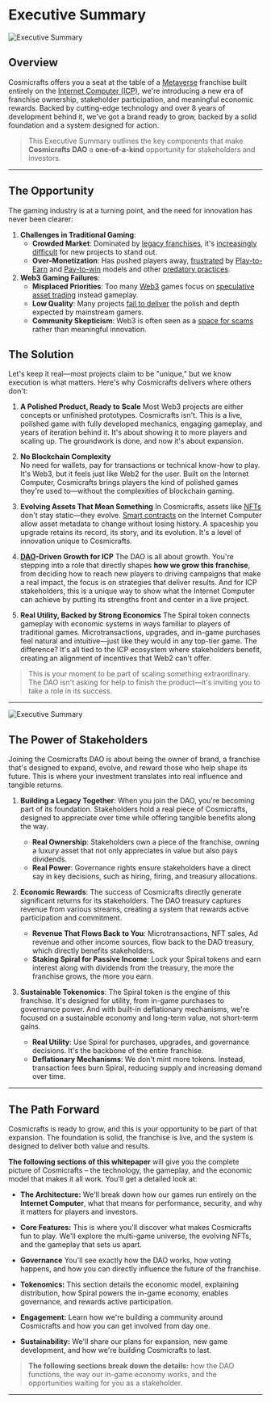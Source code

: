 # Executive Summary
![Executive Summary](executivesummary.webp)
## Overview

Cosmicrafts offers you a seat at the table of a [Metaverse](https://en.wikipedia.org/wiki/Metaverse) franchise built entirely on the [Internet Computer (ICP)](https://internetcomputer.org), we're introducing a new era of franchise ownership, stakeholder participation, and meaningful economic rewards. Backed by cutting-edge technology and over 8 years of development behind it, we've got a brand ready to grow, backed by a solid foundation and a system designed for action.

> This Executive Summary outlines the key components that make **Cosmicrafts DAO** a **one-of-a-kind** opportunity for stakeholders and investors.
---

## The Opportunity

The gaming industry is at a turning point, and the need for innovation has never been clearer:
1. **Challenges in Traditional Gaming**:
   - **Crowded Market**: Dominated by [legacy franchises](https://a16zgames.substack.com/p/data-deep-dive-what-are-the-zoomers), it's [increasingly difficult](https://www.statista.com/statistics/552623/number-games-released-steam) for new projects to stand out.
   - **Over-Monetization**: Has pushed players away, [frustrated](https://www.tekedia.com/web3-gaming-has-an-identity-problem/) by [Play-to-Earn](https://en.wikipedia.org/wiki/Play-to-earn_game) and [Pay-to-win](https://en.wikipedia.org/wiki/Free-to-play#Pay-to-win) models and other [predatory practices](https://www.axios.com/2021/11/16/xbox-exploitive-nft-gaming-projects).
2. **Web3 Gaming Failures**:
   - **Misplaced Priorities**: Too many [Web3](https://en.wikipedia.org/wiki/Web3) games focus on [speculative asset trading](https://cointelegraph.com/innovation-circle/embracing-the-shift-in-web3-gaming-from-play-to-earn-to-play-and-earn) instead gameplay.
   - **Low Quality**: Many projects [fail to deliver](https://nftplazas.com/web3-hype-and-quality/) the polish and depth expected by mainstream gamers.
   - **Community Skepticism**: Web3 is often seen as a [space for scams](https://techcrunch.com/2023/09/19/web3-gaming-investor-survey/) rather than meaningful innovation.


## The Solution

Let's keep it real—most projects claim to be "unique," but we know execution is what matters. Here's why Cosmicrafts delivers where others don't:

1. **A Polished Product, Ready to Scale**
   Most Web3 projects are either concepts or unfinished prototypes. Cosmicrafts isn't. This is a live, polished game with fully developed mechanics, engaging gameplay, and years of iteration behind it. It's about showing it to more players and scaling up. The groundwork is done, and now it's about expansion.

2. **No Blockchain Complexity**  
   No need for wallets, pay for transactions or technical know-how to play. It's Web3, but it feels just like Web2 for the user. Built on the Internet Computer, Cosmicrafts brings players the kind of polished games they're used to—without the complexities of blockchain gaming.

3. **Evolving Assets That Mean Something**
   In Cosmicrafts, assets like [NFTs](https://en.wikipedia.org/wiki/Non-fungible_token) don't stay static—they evolve. [Smart contracts](https://en.wikipedia.org/wiki/Smart_contract) on the Internet Computer allow asset metadata to change without losing history. A spaceship you upgrade retains its record, its story, and its evolution. It's a level of innovation unique to Cosmicrafts.

4. **[DAO](https://en.wikipedia.org/wiki/Decentralized_autonomous_organization)-Driven Growth for ICP**
   The DAO is all about growth. You're stepping into a role that directly shapes **how we grow this franchise**, from deciding how to reach new players to driving campaigns that make a real impact, the focus is on strategies that deliver results. And for ICP stakeholders, this is a unique way to show what the Internet Computer can achieve by putting its strengths front and center in a live project.

5. **Real Utility, Backed by Strong Economics** 
   The Spiral token connects gameplay with economic systems in ways familiar to players of traditional games. Microtransactions, upgrades, and in-game purchases feel natural and intuitive—just like they would in any top-tier game. The difference? It's all tied to the ICP ecosystem where stakeholders benefit, creating an alignment of incentives that Web2 can't offer.

> This is your moment to be part of scaling something extraordinary. The DAO isn't asking for help to finish the product—it's inviting you to take a role in its success.

---

![Executive Summary](dao1.webp)
## The Power of Stakeholders

Joining the Cosmicrafts DAO is about being the owner of brand, a franchise that's designed to expand, evolve, and reward those who help shape its future.  This is where your investment translates into real influence and tangible returns.

1. **Building a Legacy Together**:
  When you join the DAO, you're becoming part of its foundation. Stakeholders hold a real piece of Cosmicrafts, designed to appreciate over time while offering tangible benefits along the way.
   - **Real Ownership**: Stakeholders own a piece of the franchise, owning a luxury asset that not only appreciates in value but also pays dividends.
   - **Real Power**: Governance rights ensure stakeholders have a direct say in key decisions, such as hiring, firing, and treasury allocations.

2. **Economic Rewards**:
  The success of Cosmicrafts directly generate significant returns for its stakeholders. The DAO treasury captures revenue from various streams, creating a system that rewards active participation and commitment.
   - **Revenue That Flows Back to You**: Microtransactions, NFT sales, Ad revenue and other income sources, flow back to the DAO treasury, which directly benefits stakeholders.
   - **Staking Spiral for Passive Income**: Lock your Spiral tokens and earn interest along with dividends from the treasury, the more the franchise grows, the more you earn.

3. **Sustainable Tokenomics**:
The Spiral token is the engine of this franchise. It's designed for utility, from in-game purchases to governance power. And with built-in deflationary mechanisms, we're focused on a sustainable economy and long-term value, not short-term gains.
   - **Real Utility**: Use Spiral for purchases, upgrades, and governance decisions. It's the backbone of the entire franchise.
   - **Deflationary Mechanisms**: We don't mint more tokens. Instead, transaction fees burn Spiral, reducing supply and increasing demand over time.

---

## The Path Forward

Cosmicrafts is ready to grow, and this is your opportunity to be part of that expansion. The foundation is solid, the franchise is live, and the system is designed to deliver both value and results.


**The following sections of this whitepaper** will give you the complete picture of Cosmicrafts – the technology, the gameplay, and the economic model that makes it all work. You'll get a detailed look at:

*   **The Architecture:**  We'll break down how our games run entirely on the **Internet Computer**, what that means for performance, security, and why it matters for players and investors.

*   **Core Features:**  This is where you'll discover what makes Cosmicrafts fun to play. We'll explore the multi-game universe, the evolving NFTs, and the gameplay that sets us apart.

*   **Governance**  You'll see exactly how the DAO works, how voting happens, and how you can directly influence the future of the franchise.

*   **Tokenomics:**  This section details the economic model, explaining distribution, how Spiral powers the in-game economy, enables governance, and rewards active participation.

*   **Engagement:**  Learn how we're building a community around Cosmicrafts and how you can get involved from day one.

*   **Sustainability:** We'll share our plans for expansion, new game development, and how we're building Cosmicrafts to last.


> **The following sections break down the details:** how the DAO functions, the way our in-game economy works, and the opportunities waiting for you as a stakeholder.


---